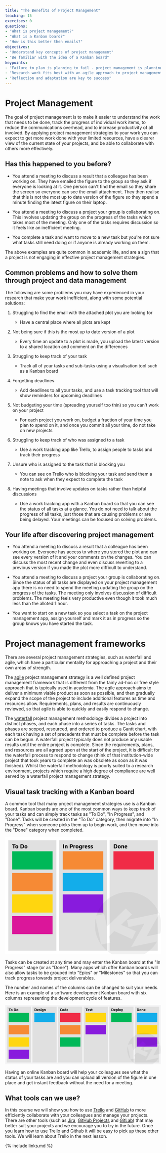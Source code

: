 ```yaml
---
title: "The Benefits of Project Management"
teaching: 15
exercises: 0
questions:
- "What is project management?"
- "What is a Kanban board?"
- "How is this better then emails?"
objectives:
- "Understand key concepts of project management"
- "Be familiar with the idea of a Kanban board"
keypoints:
- "Failure to plan is planning to fail - project management is planning for success"
- "Research work fits best with an agile approach to project management"
- "Reflection and adaptation are key to success"
---
```


# Project Management
The goal of project management is to make it easier to understand the work that needs to be done, track the progress of individual work items, to reduce the communications overhead, and to increase productivity of all involved.
By applying project management strategies to your work you can expect to get more work done with your limited resources, have a clearer view of the current state of your projects, and be able to collaborate with others more effectively.

## Has this happened to you before?
- You attend a meeting to discuss a result that a colleague has been working on. They have emailed the figure to the group so they ask if everyone is looking at it. One person can't find the email so they share the screen so everyone can see the email attachment. They then realise that this is not the most up to date version of the figure so they spend a minute finding the latest figure on their laptop.

- You attend a meeting to discuss a project your group is collaborating on. This involves updating the group on the progress of the tasks which takes most of the meeting. Only one of the tasks requires discussion so it feels like an inefficient meeting.

- You complete a task and want to move to a new task but you're not sure what tasks still need doing or if anyone is already working on them.

The above examples are quite common in academic life, and are a sign that a project is not engaging in effective project management strategies.

## Common problems and how to solve them through project and data management
The following are some problems you may have experienced in your research that make your work inefficient, along with some potential solutions:
1. Struggling to find the email with the attached plot you are looking for
    - Have a central place where all plots are kept

2. Not being sure if this is the most up to date version of a plot
    - Every time an update to a plot is made, you upload the latest version to a shared location and comment on the differences

3. Struggling to keep track of your task
    - Track all of your tasks and sub-tasks using a visualisation tool such as a Kanban board

4. Forgetting deadlines
    - Add deadlines to all your tasks, and use a task tracking tool that will show reminders for upcoming deadlines

5. Not budgeting your time (spreading yourself too thin) so you can't work on your project
    - For each project you work on, budget a fraction of your time you plan to spend on it, and once you commit all your time, do not take on new projects

6. Struggling to keep track of who was assigned to a task
    - Use a work tracking app like Trello, to assign people to tasks and track their progress

7. Unsure who is assigned to the task that is blocking you
    - You can see on Trello who is blocking your task and send them a note to ask when they expect to complete the task

8. Having meetings that involve updates on tasks rather than helpful discussions
    - Use a work tracking app with a Kanban board so that you can see the status of all tasks at a glance. You do not need to talk about the progress of all tasks, just those that are causing problems or are being delayed. Your meetings can be focused on solving problems.


## Your life after discovering project management
<!-- Probably not the best name but I was blanking -->

- You attend a meeting to discuss a result that a colleague has been working on. Everyone has access to where you stored the plot and can see every version of it and your comments on the changes. You can discuss the most recent change and even discuss reverting to a previous version if you made the plot more difficult to understand.

- You attend a meeting to discuss a project your group is collaborating on. Since the status of all tasks are displayed on your project management app there is no need to spend the meeting updating the group on the progress of the tasks. The meeting only involves discussion of difficult problems. The meeting feels very productive even though it took much less than the alloted 1 hour.

- You want to start on a new task so you select a task on the project management app, assign yourself and mark it as in progress so the group knows you have started the task.

# Project management frameworks
There are several project management strategies, such as waterfall and agile, which have a particular mentality for approaching a project and their own areas of strength.

The [agile](https://www.atlassian.com/agile) project management strategy is a well defined project management framework that is different from the fairly ad-hoc or free style approach that is typically used in academia.
The agile approach aims to deliver a minimum viable product as soon as possible, and then gradually expand the scope of the project to include additional features as time and resources allow.
Requirements, plans, and results are continuously reviewed, so that agile is able to quickly and easily respond to change.

The [waterfall](https://asana.com/resources/waterfall-project-management-methodology) project management methodology divides a project into distinct phases, and each phase into a series of tasks.
The tasks and phases are scoped, resourced, and ordered to produce a Gantt chart, with each task having a set of precedents that must be complete before the task can be begun.
A waterfall project typically does not produce any usable results until the entire project is complete.
Since the requirements, plans, and resources are all agreed upon at the start of the project, it is difficult for the waterfall process to respond to change (think of that institution-wide project that took years to complete an was obsolete as soon as it was finished).
Whilst the waterfall methodology is poorly suited to a research environment, projects which require a high degree of compliance are well served by a waterfall project management strategy.

## Visual task tracking with a Kanban board

A common tool that many project management strategies use is a Kanban board.
Kanban boards are one of the most common ways to keep track of your tasks and can simply track tasks as "To Do", "In Progress", and "Done".
Tasks will be created in the "To Do" category, then migrate into "In Progress" when someone picks them up to begin work, and then move into the "Done" category when completed.

![simple_kanban](../fig/Kanban-Zone-3-column-board-illustration.webp)

Tasks can be created at any time and may enter the Kanban board at the "In Progress" stage (or as "Done").
Many apps which offer Kanban boards will also allow tasks to be grouped into "Epics" or "Milestones" so that you can track progress towards project deliverables.

The number and names of the columns can be changed to suit your needs. Here is an example of a software development Kanban board with six columns representing the development cycle of features.

![software_kanban](../fig/Kanban-Zone-5-column-board-illustration.webp)

Having an online Kanban board will help your colleagues see what the status of your tasks are and you can upload all version of the figure in one place and get instant feedback without the need for a meeting.


## What tools can we use?
In this course we will show you how to use [Trello](https://trello.com/en) and [GitHub](https://github.com/) to more efficiently collaborate with your colleagues and manage your projects.
There are other tools (such as [Jira](https://www.atlassian.com/software/jira), [GitHub Projects](https://docs.github.com/en/issues/trying-out-the-new-projects-experience/about-projects) and [GitLab](https://about.gitlab.com/)) that may better suit your projects and we encourage you to try in the future.
Once you learn how to use Trello and Github it will be easy to pick up these other tools.
We will learn about Trello in the next lesson.

{% include links.md %}

